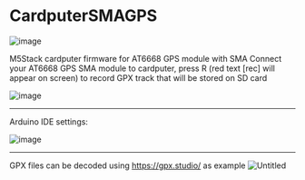 # CardputerSMAGPS

![image](https://github.com/user-attachments/assets/d97fb0ba-7f60-4e1f-b1ea-70cd9504341f)

M5Stack cardputer firmware for AT6668 GPS module with SMA
Connect your AT6668 GPS SMA module to cardputer, press R (red text [rec] will appear on screen) to record GPX track that will be stored on SD card

![image](https://github.com/user-attachments/assets/c1af0acb-eb10-4ba6-8a2d-aefacaa3fe95)
_________________________________________________________________________________________



Arduino IDE settings:

![image](https://github.com/user-attachments/assets/054379f2-aab8-4a13-81b6-1567e5efb57a)

_________________________________________________________________________________________


GPX files can be decoded using https://gpx.studio/ as example
![Untitled](https://github.com/user-attachments/assets/92b39a86-6958-46e7-85b2-8917ab74c5f7)
